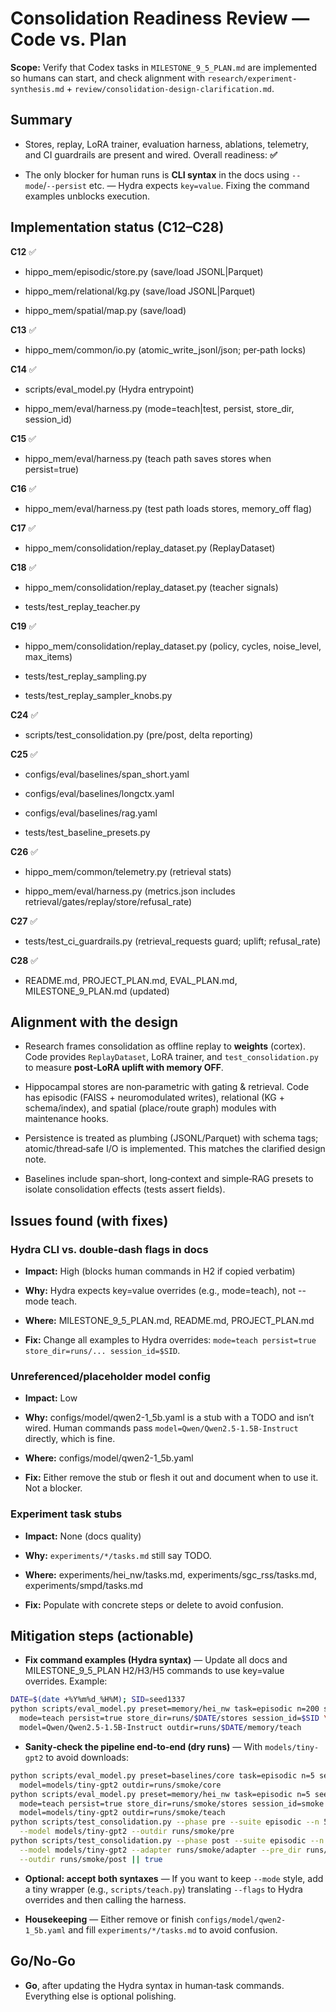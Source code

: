 # Consolidation Readiness Review — Code vs. Plan

**Scope:** Verify that Codex tasks in `MILESTONE_9_5_PLAN.md` are implemented so humans can start, and check alignment with `research/experiment-synthesis.md` + `review/consolidation-design-clarification.md`.

## Summary

- Stores, replay, LoRA trainer, evaluation harness, ablations, telemetry, and CI guardrails are present and wired. Overall readiness: **✅**

- The only blocker for human runs is **CLI syntax** in the docs using `--mode`/`--persist` etc. — Hydra expects `key=value`. Fixing the command examples unblocks execution.


## Implementation status (C12–C28)

**C12** ✅

  - hippo_mem/episodic/store.py (save/load JSONL|Parquet)

  - hippo_mem/relational/kg.py (save/load JSONL|Parquet)

  - hippo_mem/spatial/map.py (save/load)



**C13** ✅

  - hippo_mem/common/io.py (atomic_write_jsonl/json; per‑path locks)



**C14** ✅

  - scripts/eval_model.py (Hydra entrypoint)

  - hippo_mem/eval/harness.py (mode=teach|test, persist, store_dir, session_id)



**C15** ✅

  - hippo_mem/eval/harness.py (teach path saves stores when persist=true)



**C16** ✅

  - hippo_mem/eval/harness.py (test path loads stores, memory_off flag)



**C17** ✅

  - hippo_mem/consolidation/replay_dataset.py (ReplayDataset)



**C18** ✅

  - hippo_mem/consolidation/replay_dataset.py (teacher signals)

  - tests/test_replay_teacher.py



**C19** ✅

  - hippo_mem/consolidation/replay_dataset.py (policy, cycles, noise_level, max_items)

  - tests/test_replay_sampling.py

  - tests/test_replay_sampler_knobs.py



**C24** ✅

  - scripts/test_consolidation.py (pre/post, delta reporting)



**C25** ✅

  - configs/eval/baselines/span_short.yaml

  - configs/eval/baselines/longctx.yaml

  - configs/eval/baselines/rag.yaml

  - tests/test_baseline_presets.py



**C26** ✅

  - hippo_mem/common/telemetry.py (retrieval stats)

  - hippo_mem/eval/harness.py (metrics.json includes retrieval/gates/replay/store/refusal_rate)



**C27** ✅

  - tests/test_ci_guardrails.py (retrieval_requests guard; uplift; refusal_rate)



**C28** ✅

  - README.md, PROJECT_PLAN.md, EVAL_PLAN.md, MILESTONE_9_PLAN.md (updated)



## Alignment with the design

- Research frames consolidation as offline replay to **weights** (cortex). Code provides `ReplayDataset`, LoRA trainer, and `test_consolidation.py` to measure **post‑LoRA uplift with memory OFF**.

- Hippocampal stores are non‑parametric with gating & retrieval. Code has episodic (FAISS + neuromodulated writes), relational (KG + schema/index), and spatial (place/route graph) modules with maintenance hooks.

- Persistence is treated as plumbing (JSONL/Parquet) with schema tags; atomic/thread‑safe I/O is implemented. This matches the clarified design note.

- Baselines include span‑short, long‑context and simple‑RAG presets to isolate consolidation effects (tests assert fields).


## Issues found (with fixes)

### Hydra CLI vs. double‑dash flags in docs

- **Impact:** High (blocks human commands in H2 if copied verbatim)

- **Why:** Hydra expects key=value overrides (e.g., mode=teach), not --mode teach.

- **Where:** MILESTONE_9_5_PLAN.md, README.md, PROJECT_PLAN.md

- **Fix:** Change all examples to Hydra overrides: `mode=teach persist=true store_dir=runs/... session_id=$SID`.


### Unreferenced/placeholder model config

- **Impact:** Low

- **Why:** configs/model/qwen2-1_5b.yaml is a stub with a TODO and isn’t wired. Human commands pass `model=Qwen/Qwen2.5-1.5B-Instruct` directly, which is fine.

- **Where:** configs/model/qwen2-1_5b.yaml

- **Fix:** Either remove the stub or flesh it out and document when to use it. Not a blocker.


### Experiment task stubs

- **Impact:** None (docs quality)

- **Why:** `experiments/*/tasks.md` still say TODO.

- **Where:** experiments/hei_nw/tasks.md, experiments/sgc_rss/tasks.md, experiments/smpd/tasks.md

- **Fix:** Populate with concrete steps or delete to avoid confusion.


## Mitigation steps (actionable)

- **Fix command examples (Hydra syntax)** — Update all docs and MILESTONE_9_5_PLAN H2/H3/H5 commands to use key=value overrides. Example:
```bash
DATE=$(date +%Y%m%d_%H%M); SID=seed1337
python scripts/eval_model.py preset=memory/hei_nw task=episodic n=200 seed=1337 \
  mode=teach persist=true store_dir=runs/$DATE/stores session_id=$SID \
  model=Qwen/Qwen2.5-1.5B-Instruct outdir=runs/$DATE/memory/teach
```

- **Sanity‑check the pipeline end‑to‑end (dry runs)** — With `models/tiny-gpt2` to avoid downloads:
```bash
python scripts/eval_model.py preset=baselines/core task=episodic n=5 seed=0 \
  model=models/tiny-gpt2 outdir=runs/smoke/core
python scripts/eval_model.py preset=memory/hei_nw task=episodic n=5 seed=0 \
  mode=teach persist=true store_dir=runs/smoke/stores session_id=smoke \
  model=models/tiny-gpt2 outdir=runs/smoke/teach
python scripts/test_consolidation.py --phase pre --suite episodic --n 5 --seed 0 \
  --model models/tiny-gpt2 --outdir runs/smoke/pre
python scripts/test_consolidation.py --phase post --suite episodic --n 5 --seed 0 \
  --model models/tiny-gpt2 --adapter runs/smoke/adapter --pre_dir runs/smoke/pre \
  --outdir runs/smoke/post || true
```

- **Optional: accept both syntaxes** — If you want to keep `--mode` style, add a tiny wrapper (e.g., `scripts/teach.py`) translating `--flags` to Hydra overrides and then calling the harness.

- **Housekeeping** — Either remove or finish `configs/model/qwen2-1_5b.yaml` and fill `experiments/*/tasks.md` to avoid confusion.


## Go/No‑Go

- **Go**, after updating the Hydra syntax in human‑task commands. Everything else is optional polishing.
